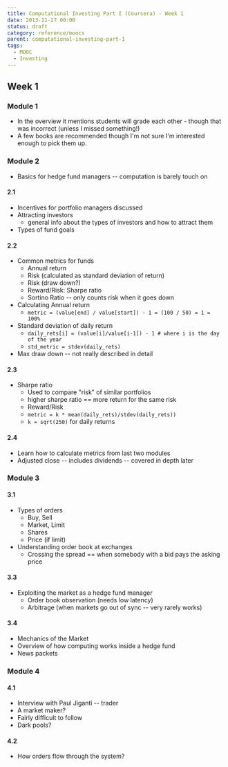 ```yaml
---
title: Computational Investing Part I (Coursera) - Week 1
date: 2013-11-27 00:00
status: draft
category: reference/moocs
parent: computational-investing-part-1
tags:
  - MOOC
  - Investing
---
```


## Week 1

### Module 1

* In the overview it mentions students will grade each other - though that was incorrect (unless I missed something!)
* A few books are recommended though I'm not sure I'm interested enough to pick them up.

### Module 2

* Basics for hedge fund managers -- computation is barely touch on

#### 2.1

* Incentives for portfolio managers discussed
* Attracting investors
  * general info about the types of investors and how to attract them
* Types of fund goals

#### 2.2

* Common metrics for funds
  * Annual return
  * Risk (calculated as standard deviation of return)
  * Risk (draw down?)
  * Reward/Risk: Sharpe ratio
  * Sortino Ratio -- only counts risk when it goes down
* Calculating Annual return
  * `metric = (value[end] / value[start]) - 1 = (100 / 50) = 1 = 100%`
* Standard deviation of daily return
  * `daily_rets[i] = (value[i]/value[i-1]) - 1 # where i is the day of the year`
  * `std_metric = stdev(daily_rets)`
* Max draw down -- not really described in detail

#### 2.3

* Sharpe ratio
  * Used to compare "risk" of similar portfolios
  * higher sharpe ratio == more return for the same risk
  * Reward/Risk
  * `metric = k * mean(daily_rets)/stdev(daily_rets))`
  * `k = sqrt(250)` for daily returns

#### 2.4

* Learn how to calculate metrics from last two modules
* Adjusted close -- includes dividends -- covered in depth later

### Module 3

#### 3.1

* Types of orders
  * Buy, Sell
  * Market, Limit
  * Shares
  * Price (if limit)
* Understanding order book at exchanges
  * Crossing the spread == when somebody with a bid pays the asking price

#### 3.3

* Exploiting the market as a hedge fund manager
  * Order book observation (needs low latency)
  * Arbitrage (when markets go out of sync -- very rarely works)

#### 3.4

* Mechanics of the Market
* Overview of how computing works inside a hedge fund
* News packets

### Module 4

#### 4.1

* Interview with Paul Jiganti -- trader
* A market maker?
* Fairly difficult to follow
* Dark pools?

#### 4.2

* How orders flow through the system?
